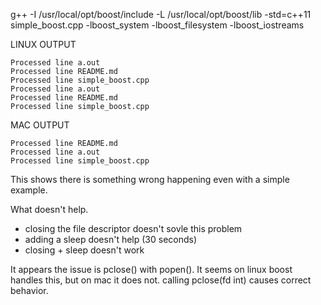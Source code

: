 g++ -I /usr/local/opt/boost/include -L /usr/local/opt/boost/lib -std=c++11 simple_boost.cpp -lboost_system -lboost_filesystem -lboost_iostreams


LINUX OUTPUT


```
Processed line a.out
Processed line README.md
Processed line simple_boost.cpp
Processed line a.out
Processed line README.md
Processed line simple_boost.cpp
```


MAC OUTPUT


```
Processed line README.md
Processed line a.out
Processed line simple_boost.cpp
```


This shows there is something wrong happening even with a simple example.


What doesn't help.

* closing the file descriptor doesn't sovle this problem
* adding a sleep doesn't help (30 seconds)
* closing + sleep doesn't work


It appears the issue is pclose() with popen(). It seems on linux boost handles this, but on mac it does not. calling pclose(fd int) causes correct behavior.
